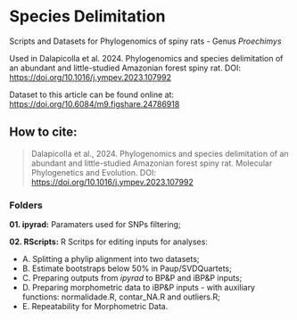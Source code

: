 # Species Delimitation

Scripts and Datasets for Phylogenomics of spiny rats - Genus *Proechimys*

Used in Dalapicolla et al. 2024. Phylogenomics and species delimitation of an abundant and little-studied Amazonian forest spiny rat. DOI: https://doi.org/10.1016/j.ympev.2023.107992

Dataset to this article can be found online at: https://doi.org/10.6084/m9.figshare.24786918

## How to cite:
> Dalapicolla et al., 2024. Phylogenomics and species delimitation of an abundant and little-studied Amazonian forest spiny rat. Molecular Phylogenetics and Evolution. DOI: https://doi.org/10.1016/j.ympev.2023.107992
>

### Folders
__01. ipyrad:__ Paramaters used for SNPs filtering;

__02. RScripts:__ R Scritps for editing inputs for analyses:

* A. Splitting a phylip alignment into two datasets;
* B. Estimate bootstraps below 50% in Paup/SVDQuartets;
* C. Preparing outputs from *ipyrad* to BP&P and iBP&P inputs;
* D. Preparing morphometric data to iBP&P inputs - with auxiliary functions: normalidade.R, contar_NA.R and outliers.R;
* E. Repeatability for Morphometric Data.

